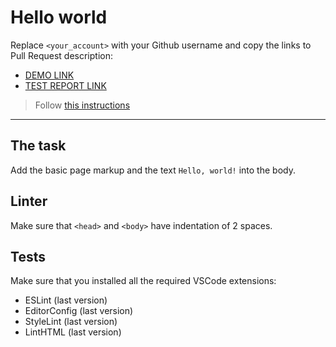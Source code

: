 # Hello world

Replace `<your_account>` with your Github username and copy the links to Pull Request description:
- [DEMO LINK](https://Ihor-Karpyn.github.io/layout_hello-world/)
- [TEST REPORT LINK](https://Ihor-Karpyn.github.io/layout_hello-world/report/html_report/)

> Follow [this instructions](https://mate-academy.github.io/layout_task-guideline/#how-to-solve-the-layout-tasks-on-github)
___

## The task

Add the basic page markup and the text `Hello, world!` into the body.

## Linter

Make sure that `<head>` and `<body>` have indentation of 2 spaces.

## Tests

Make sure that you installed all the required VSCode extensions:

- ESLint (last version)
- EditorConfig (last version)
- StyleLint (last version)
- LintHTML (last version)
